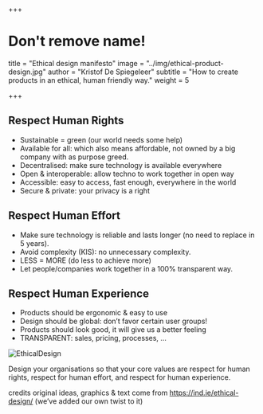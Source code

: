 +++
# Don't remove name!
title = "Ethical design manifesto"
image = "../img/ethical-product-design.jpg"
author = "Kristof De Spiegeleer"
subtitle = "How to create products in an ethical, human friendly way."
weight = 5

+++

## Respect Human Rights

- Sustainable = green (our world needs some help)
- Available for all: which also means affordable, not owned by a big company with as purpose greed.
- Decentralised: make sure technology is available everywhere
- Open & interoperable: allow techno to work together in open way
- Accessible: easy to access, fast enough, everywhere in the world
- Secure & private: your privacy is a right

##  Respect Human Effort

- Make sure technology is reliable and lasts longer (no need to replace in 5 years).
- Avoid complexity (KIS): no unnecessary complexity.
- LESS = MORE (do less to achieve more)
- Let people/companies work together in a 100% transparent way.

## Respect Human Experience

- Products should be ergonomic & easy to use
- Design should be global: don’t favor certain user groups!
- Products should look good, it will give us a better feeling
- TRANSPARENT: sales, pricing, processes, …


![EthicalDesign](https://docs.grid.tf/dividi/values/src/branch/master/images/ethical_design_small.png)

Design your organisations so that your core values are respect for human rights, respect for human effort, and respect for human experience.

credits
original ideas, graphics & text come from https://ind.ie/ethical-design/ (we’ve added our own twist to it)
